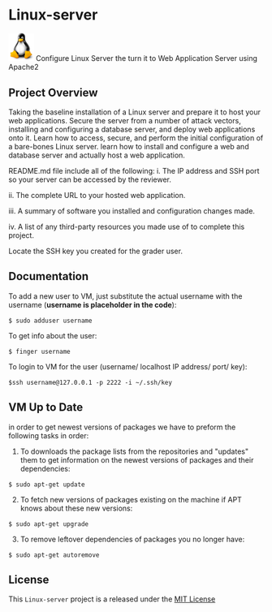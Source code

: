 #  Linux-server
<img src="Linux.png" width="50">  Configure Linux Server the turn it to Web Application Server using Apache2

## Project Overview
Taking the baseline installation of a Linux server and prepare it to host your web applications. Secure the server from a number of attack vectors, installing and configuring a database server, and deploy web applications onto it. Learn how to access, secure, and perform the initial configuration of a bare-bones Linux server. learn how to install and configure a web and database server and actually host a web application.




README.md file include all of the following:
i. The IP address and SSH port so your server can be accessed by the reviewer.

ii. The complete URL to your hosted web application.

iii. A summary of software you installed and configuration changes made.

iv. A list of any third-party resources you made use of to complete this project.

Locate the SSH key you created for the grader user.


## Documentation
To add a new user to VM, just substitute the actual username with the username (**username is placeholder in the code**): 
```
$ sudo adduser username
```
To get info about the user:
```
$ finger username
```
To login to VM for the user (username/ localhost IP address/ port/ key):
```
$ssh username@127.0.0.1 -p 2222 -i ~/.ssh/key
```

## VM Up to Date
in order to get newest versions of packages we have to preform the following tasks in order:

1. To downloads the package lists from the repositories and "updates" them to get information on the newest versions of packages and their dependencies:
``` 
$ sudo apt-get update
```
2. To fetch new versions of packages existing on the machine if APT knows about these new versions:
``` 
$ sudo apt-get upgrade
```
3. To remove leftover dependencies of packages you no longer have:
``` 
$ sudo apt-get autoremove
```


## License

This `Linux-server` project is a released under the [MIT License](https://opensource.org/licenses/MIT)
